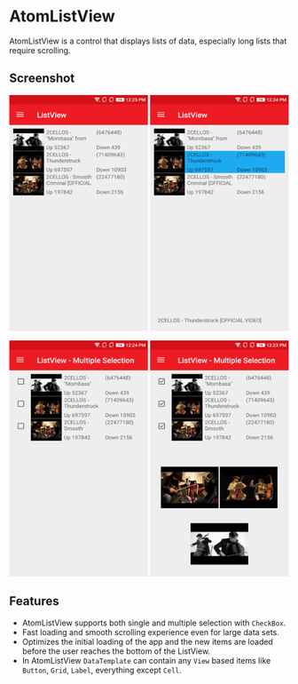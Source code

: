 ﻿# AtomListView
AtomListView is a control that displays lists of data, especially long lists that require scrolling. 

## Screenshot
<img src="Images/ListView-1.png" width="250" height="425">  <img src="Images/ListView-2.png" width="250" height="425">


<img src="Images/ListView-MultipleSelection-1.png" width="250" height="425">  <img src="Images/ListView-MultipleSelection-2.png" width="250" height="425">

## Features
  * AtomListView supports both single and multiple selection with `CheckBox`.
  * Fast loading and smooth scrolling experience even for large data sets.
  * Optimizes the initial loading of the app and the new items are loaded before the user reaches the bottom of the ListView.
  * In AtomListView `DataTemplate` can contain any `View` based items like `Button`, `Grid`, `Label`, everything except `Cell`.

